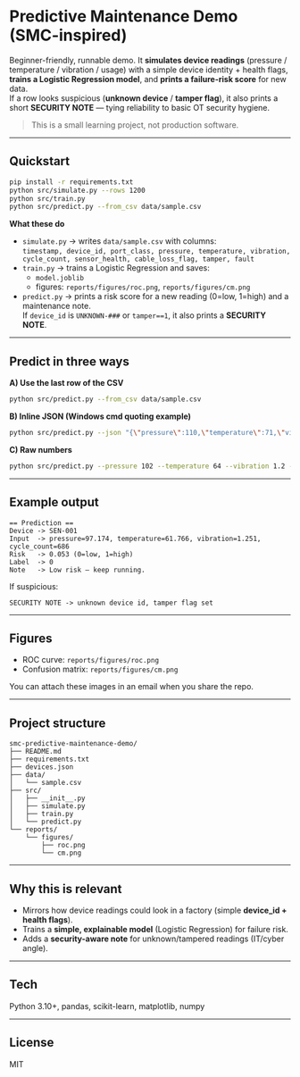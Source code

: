 # Predictive Maintenance Demo (SMC-inspired)

Beginner-friendly, runnable demo. It **simulates device readings** (pressure / temperature / vibration / usage) with a simple device identity + health flags, **trains a Logistic Regression model**, and **prints a failure-risk score** for new data.  
If a row looks suspicious (**unknown device** / **tamper flag**), it also prints a short **SECURITY NOTE** — tying reliability to basic OT security hygiene.

> This is a small learning project, not production software.

---

## Quickstart

```bash
pip install -r requirements.txt
python src/simulate.py --rows 1200
python src/train.py
python src/predict.py --from_csv data/sample.csv
```

**What these do**  
- `simulate.py` → writes `data/sample.csv` with columns:  
  `timestamp, device_id, port_class, pressure, temperature, vibration, cycle_count, sensor_health, cable_loss_flag, tamper, fault`
- `train.py` → trains a Logistic Regression and saves:
  - `model.joblib`
  - figures: `reports/figures/roc.png`, `reports/figures/cm.png`
- `predict.py` → prints a risk score for a new reading (0=low, 1=high) and a maintenance note.  
  If `device_id` is `UNKNOWN-###` or `tamper==1`, it also prints a **SECURITY NOTE**.

---

## Predict in three ways

**A) Use the last row of the CSV**  
```bash
python src/predict.py --from_csv data/sample.csv
```

**B) Inline JSON (Windows cmd quoting example)**  
```bash
python src/predict.py --json "{\"pressure\":110,\"temperature\":71,\"vibration\":1.6,\"cycle_count\":4200,\"device_id\":\"UNKNOWN-777\",\"tamper\":1}"
```

**C) Raw numbers**  
```bash
python src/predict.py --pressure 102 --temperature 64 --vibration 1.2 --cycle_count 1500
```

---

## Example output

```
== Prediction ==
Device -> SEN-001
Input  -> pressure=97.174, temperature=61.766, vibration=1.251, cycle_count=686
Risk   -> 0.053 (0=low, 1=high)
Label  -> 0
Note   -> Low risk — keep running.
```

If suspicious:
```
SECURITY NOTE -> unknown device id, tamper flag set
```

---

## Figures

- ROC curve: `reports/figures/roc.png`  
- Confusion matrix: `reports/figures/cm.png`

You can attach these images in an email when you share the repo.

---

## Project structure

```
smc-predictive-maintenance-demo/
├── README.md
├── requirements.txt
├── devices.json
├── data/
│   └── sample.csv
├── src/
│   ├── __init__.py
│   ├── simulate.py
│   ├── train.py
│   └── predict.py
└── reports/
    └── figures/
        ├── roc.png
        └── cm.png
```

---

## Why this is relevant

- Mirrors how device readings could look in a factory (simple **device_id + health flags**).
- Trains a **simple, explainable model** (Logistic Regression) for failure risk.
- Adds a **security-aware note** for unknown/tampered readings (IT/cyber angle).

---

## Tech

Python 3.10+, pandas, scikit-learn, matplotlib, numpy

---

## License

MIT
